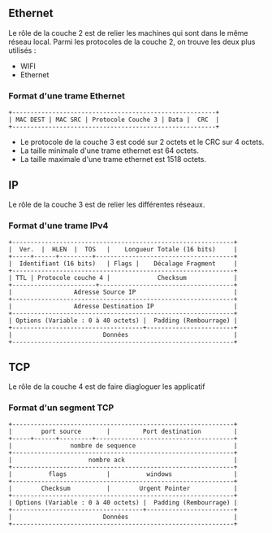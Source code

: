 ## Ethernet

Le rôle de la couche 2 est de relier les machines qui sont dans le même réseau local.
Parmi les protocoles de la couche 2, on trouve  les deux plus utilisés : 
- WIFI
- Ethernet 

### Format d'une trame Ethernet 


``` 
+--------------------------------------------------------+
| MAC DEST | MAC SRC | Protocole Couche 3 | Data |  CRC  |
+--------------------------------------------------------+
```
- Le protocole de la couche 3 est codé sur 2 octets et le CRC sur 4 octets.
- La taille minimale d'une trame ethernet est 64 octets.
- La taille maximale d'une trame ethernet est 1518 octets.

## IP

Le rôle de la couche 3 est de relier les différentes réseaux.

### Format d'une trame IPv4

```
+-------------------------------------------------------------+
|  Ver.  |  HLEN  |  TOS   |    Longueur Totale (16 bits)     |
+-----+------+---------+--------------------------------------+
|  Identifiant (16 bits)   | Flags |    Décalage Fragment     |
+-------------------------------------------------------------+
| TTL | Protocole couche 4 |             Checksum             |
+-----------------------+-------------------------------------+
|                 Adresse Source IP                           |
+-------------------------------------------------------------+
|                 Adresse Destination IP                      |
+-------------------------------------------------------------+
| Options (Variable : 0 à 40 octets) |  Padding (Rembourrage) |
+------------------------------------+------------------------+
|                         Données                             |
+-------------------------------------------------------------+
```

## TCP

Le rôle de la couche 4 est de faire diagloguer les applicatif

### Format d'un segment TCP 

```
+-------------------------------------------------------------+
|        port source       |         Port destination         |
+-----+------+---------+--------------------------------------+
|                nombre de sequence                           |
+-------------------------------------------------------------+
|                     nombre ack                              |
+-------------------------------------------------------------+
|          flags           |          windows                 |
+-------------------------------------------------------------+
|        Checksum          |        Urgent Pointer            |  
+-------------------------------------------------------------+
| Options (Variable : 0 à 40 octets) |  Padding (Rembourrage) |
+------------------------------------+------------------------+
|                         Données                             |
+-------------------------------------------------------------+
```


